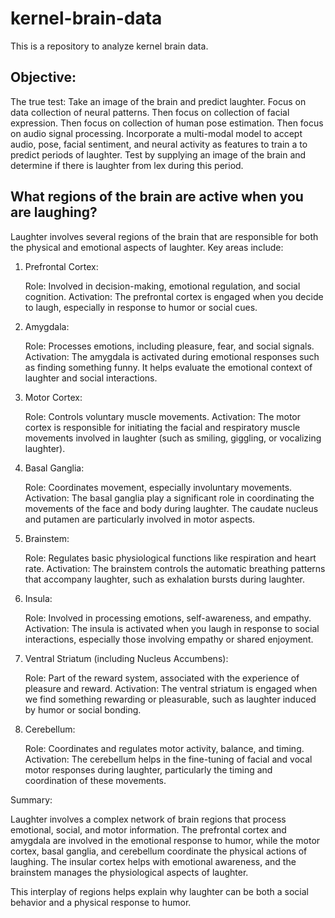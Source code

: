# kernel-brain-data
This is a repository to analyze kernel brain data.

 ## Objective: 
 The true test: Take an image of the brain and predict laughter. Focus on data collection of neural patterns. Then focus on collection of facial expression. Then focus on collection of human pose estimation. Then focus on audio signal processing. Incorporate a multi-modal model to accept audio, pose, facial sentiment, and neural activity as features to train a to predict periods of laughter. Test by supplying an image of the brain and determine if there is laughter from lex during this period.


## What regions of the brain are active when you are laughing?

Laughter involves several regions of the brain that are responsible for both the physical and emotional aspects of laughter. Key areas include:
1. Prefrontal Cortex:

    Role: Involved in decision-making, emotional regulation, and social cognition.
    Activation: The prefrontal cortex is engaged when you decide to laugh, especially in response to humor or social cues.

2. Amygdala:

    Role: Processes emotions, including pleasure, fear, and social signals.
    Activation: The amygdala is activated during emotional responses such as finding something funny. It helps evaluate the emotional context of laughter and social interactions.

3. Motor Cortex:

    Role: Controls voluntary muscle movements.
    Activation: The motor cortex is responsible for initiating the facial and respiratory muscle movements involved in laughter (such as smiling, giggling, or vocalizing laughter).

4. Basal Ganglia:

    Role: Coordinates movement, especially involuntary movements.
    Activation: The basal ganglia play a significant role in coordinating the movements of the face and body during laughter. The caudate nucleus and putamen are particularly involved in motor aspects.

5. Brainstem:

    Role: Regulates basic physiological functions like respiration and heart rate.
    Activation: The brainstem controls the automatic breathing patterns that accompany laughter, such as exhalation bursts during laughter.

6. Insula:

    Role: Involved in processing emotions, self-awareness, and empathy.
    Activation: The insula is activated when you laugh in response to social interactions, especially those involving empathy or shared enjoyment.

7. Ventral Striatum (including Nucleus Accumbens):

    Role: Part of the reward system, associated with the experience of pleasure and reward.
    Activation: The ventral striatum is engaged when we find something rewarding or pleasurable, such as laughter induced by humor or social bonding.

8. Cerebellum:

    Role: Coordinates and regulates motor activity, balance, and timing.
    Activation: The cerebellum helps in the fine-tuning of facial and vocal motor responses during laughter, particularly the timing and coordination of these movements.

Summary:

Laughter involves a complex network of brain regions that process emotional, social, and motor information. The prefrontal cortex and amygdala are involved in the emotional response to humor, while the motor cortex, basal ganglia, and cerebellum coordinate the physical actions of laughing. The insular cortex helps with emotional awareness, and the brainstem manages the physiological aspects of laughter.

This interplay of regions helps explain why laughter can be both a social behavior and a physical response to humor.